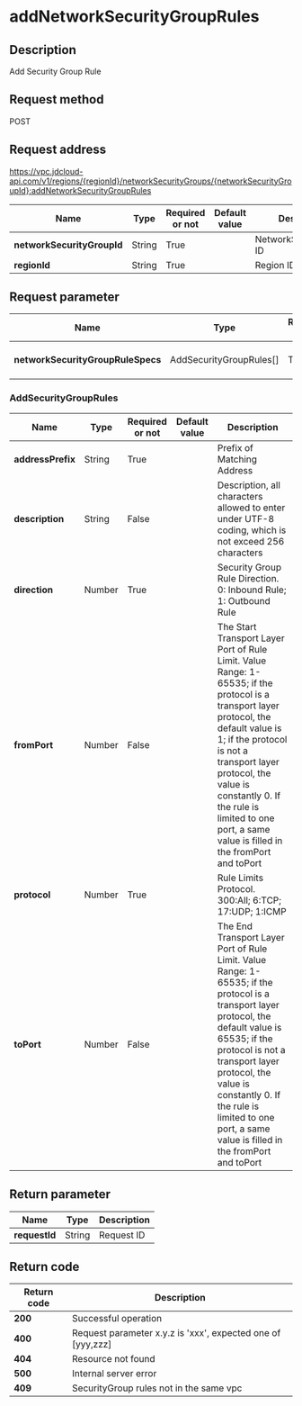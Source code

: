 # addNetworkSecurityGroupRules


## Description
Add Security Group Rule

## Request method
POST

## Request address
https://vpc.jdcloud-api.com/v1/regions/{regionId}/networkSecurityGroups/{networkSecurityGroupId}:addNetworkSecurityGroupRules

|Name|Type|Required or not|Default value|Description|
|---|---|---|---|---|
|**networkSecurityGroupId**|String|True||NetworkSecurityGroup ID|
|**regionId**|String|True||Region ID|

## Request parameter
|Name|Type|Required or not|Default value|Description|
|---|---|---|---|---|
|**networkSecurityGroupRuleSpecs**|AddSecurityGroupRules[]|True||Security Group Rule Information|

### AddSecurityGroupRules
|Name|Type|Required or not|Default value|Description|
|---|---|---|---|---|
|**addressPrefix**|String|True||Prefix of Matching Address|
|**description**|String|False||Description, all characters allowed to enter under UTF-8 coding, which is not exceed 256 characters|
|**direction**|Number|True||Security Group Rule Direction. 0: Inbound Rule; 1: Outbound Rule|
|**fromPort**|Number|False||The Start Transport Layer Port of Rule Limit. Value Range: 1-65535; if the protocol is a transport layer protocol, the default value is 1; if the protocol is not a transport layer protocol, the value is constantly 0. If the rule is limited to one port, a same value is filled in the fromPort and toPort|
|**protocol**|Number|True||Rule Limits Protocol. 300:All; 6:TCP; 17:UDP; 1:ICMP|
|**toPort**|Number|False||The End Transport Layer Port of Rule Limit. Value Range: 1-65535; if the protocol is a transport layer protocol, the default value is 65535; if the protocol is not a transport layer protocol, the value is constantly 0. If the rule is limited to one port, a same value is filled in the fromPort and toPort|

## Return parameter
|Name|Type|Description|
|---|---|---|
|**requestId**|String|Request ID|



## Return code
|Return code|Description|
|---|---|
|**200**|Successful operation|
|**400**|Request parameter x.y.z is 'xxx', expected one of [yyy,zzz]|
|**404**|Resource not found|
|**500**|Internal server error|
|**409**|SecurityGroup rules not in the same vpc|
